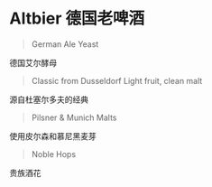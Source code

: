 # Altbier 德国老啤酒

> German Ale Yeast 

德国艾尔酵母

> Classic from Dusseldorf Light fruit, clean malt

源自杜塞尔多夫的经典

> Pilsner & Munich Malts

使用皮尔森和慕尼黑麦芽

> Noble Hops

贵族酒花
